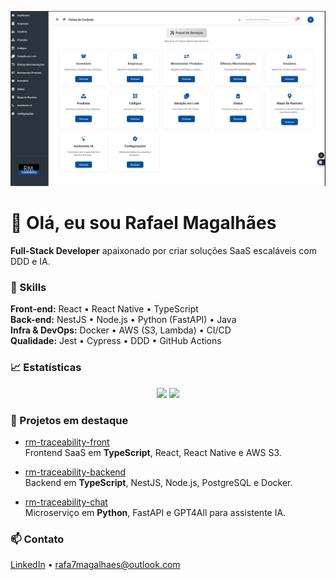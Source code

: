 <!-- Banner -->
<p align="center">
  <img
    src="https://raw.githubusercontent.com/rafa17magalhaes/rafa17magalhaes/main/banner.png"
    alt="Banner RM Traceability"
    width="800"
  />
</p>


# 👋 Olá, eu sou Rafael Magalhães  
**Full-Stack Developer** apaixonado por criar soluções SaaS escaláveis com DDD e IA.

### 🚀 Skills
**Front-end:** React • React Native • TypeScript  
**Back-end:** NestJS • Node.js • Python (FastAPI) • Java  
**Infra & DevOps:** Docker • AWS (S3, Lambda) • CI/CD  
**Qualidade:** Jest • Cypress • DDD • GitHub Actions

### 📈 Estatísticas
<p align="center">
  <img src="https://github-readme-stats.vercel.app/api?username=rafa17magalhaes&show_icons=true&theme=dark"/>
  <img src="https://github-readme-stats.vercel.app/api/top-langs/?username=rafa17magalhaes&layout=compact&theme=dark"/>
</p>

### 📂 Projetos em destaque

- [rm-traceability-front](https://github.com/rafa17magalhaes/rm-traceability-front)  
  Frontend SaaS em **TypeScript**, React, React Native e AWS S3.

- [rm-traceability-backend](https://github.com/rafa17magalhaes/rm-traceability-backend)  
  Backend em **TypeScript**, NestJS, Node.js, PostgreSQL e Docker.

- [rm-traceability-chat](https://github.com/rafa17magalhaes/rm-traceability-chat)  
  Microserviço em **Python**, FastAPI e GPT4All para assistente IA.


### 📫 Contato
[LinkedIn](linkedin.com/in/rafael-magalhães-844759216) • rafa7magalhaes@outlook.com
